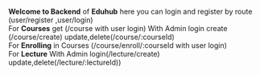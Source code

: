 **Welcome to Backend** of **Eduhub** here you can login and register by route (user/register ,user/login)<br>
For **Courses**  get (/course with user login) With Admin login create (/course/create) update,delete(/course/:courseId)<br>
For **Enrolling** in Courses (/course/enroll/:courseId with user login)<br>
For **Lecture** With Admin login(/lecture/create) update,delete(/lecture/:lectureId))
